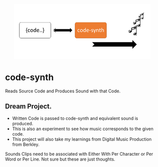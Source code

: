<p align="center">
    <img src="./etc/images/code-synth.png" height="180">
</p>

# code-synth 
Reads Source Code and Produces Sound with that Code.

## Dream Project.

* Written Code is passed to code-synth and equivalent sound is produced.
* This is also an experiment to see how music corresponds to the given code.
* This project will also take my learnings from Digital Music Production from Berkley.


Sounds Clips need to be associated with  Either With Per Character or Per Word or Per Line.
Not sure but these are just thoughts.



